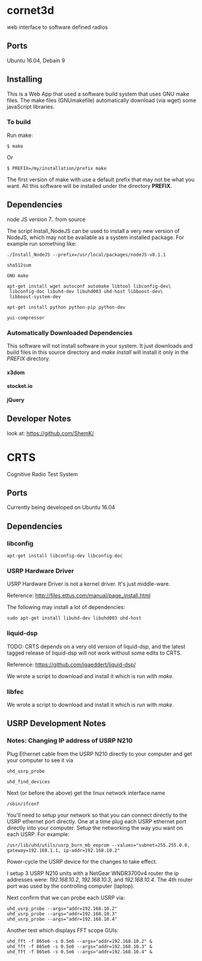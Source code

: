 # cornet3d
web interface to software defined radios

## Ports
Ubuntu 16.04, Debain 9

## Installing

This is a Web App that used a software build system that uses GNU make
files.  The make files (GNUmakefile) automatically download (via wget)
some javaScript libraries.

### To build

Run make:
```console
$ make
```

Or
```console
$ PREFIX=/my/installation/prefix make
```

The first version of make with use a default
prefix that may not be what you want.
All this software will be installed under
the directory **PREFIX**.


## Dependencies

node JS version 7.*.* from source 

The script Install_NodeJS can be used to install
a very new version of NodeJS, which may not be
available as a system installed package.  For example
run something like:
``` console
./Install_NodeJS --prefix=/usr/local/packages/nodeJS-v8.1.1
```

```console
sha512sum
```

```console
GNU make
```

```console
apt-get install wget autoconf automake libtool libconfig-dev\
 libconfig-doc libuhd-dev libuhd003 uhd-host libboost-dev\
 libboost-system-dev
```

```console
apt-get install python python-pip python-dev
```

```console
yui-compressor
```


### Automatically Downloaded Dependencies

This software will not install software in
your system.  It just downloads and build files
in this source directory and *make install* will
install it only in the *PREFIX* directory.

#### x3dom

#### stocket.io

#### jQuery


## Developer Notes


look at:
https://github.com/ShemK/


# CRTS
Cognitive Radio Test System


## Ports

Currently being developed on Ubuntu 16.04


## Dependencies

### libconfig


```console
apt-get install libconfig-dev libconfig-doc

```


### USRP Hardware Driver

USRP Hardware Driver is not a kernel driver.  It's just middle-ware.

Reference: http://files.ettus.com/manual/page_install.html

The following may install a lot of dependencies:
```console
sudo apt-get install libuhd-dev libuhd003 uhd-host
```


### liquid-dsp

TODO: CRTS depends on a very old version of liquid-dsp, and
the latest tagged release of liquid-dsp will not work without
some edits to CRTS.

Reference: https://github.com/jgaeddert/liquid-dsp/

We wrote a script to download and install it which
is run with *make*.

### libfec

We wrote a script to download and install it which
is run with *make*.


## USRP Development Notes


### Notes: Changing IP address of USRP N210

Plug Ethernet cable from the USRP N210 directly to your computer
and get your computer to see it via

```console
uhd_usrp_probe
```

```console
uhd_find_devices
```

Next (or before the above) get the linux network interface name

```console
/sbin/ifconf
```

You'll need to setup your network so that you can connect directly to the
USRP ethernet port directly.  One at a time plug each USRP ethernet port
directly into your computer.  Setup the networking the way you want on
each USRP.  For example:

```console
/usr/lib/uhd/utils/usrp_burn_mb_eeprom --values="subnet=255.255.0.0, gateway=192.168.1.1, ip-addr=192.168.10.2"
```
Power-cycle the USRP device for the changes to take effect.

I setup 3 USRP N210 units with a NetGear WNDR3700v4 router the ip
addresses were: *192.168.10.2*, *192.168.10.3*, and *192.168.10.4*.
The 4th router port was used by the controlling computer (laptop).


Next confirm that we can probe each USRP via:

```console
uhd_usrp_probe --args="addr=192.168.10.2"
uhd_usrp_probe --args="addr=192.168.10.3"
uhd_usrp_probe --args="addr=192.168.10.4"
```

Another test which displays FFT scope GUIs:

```console
uhd_fft -f 865e6 -s 0.5e6 --args="addr=192.168.10.2" & 
uhd_fft -f 865e6 -s 0.5e6 --args="addr=192.168.10.3" & 
uhd_fft -f 865e6 -s 0.5e6 --args="addr=192.168.10.4" & 
```

